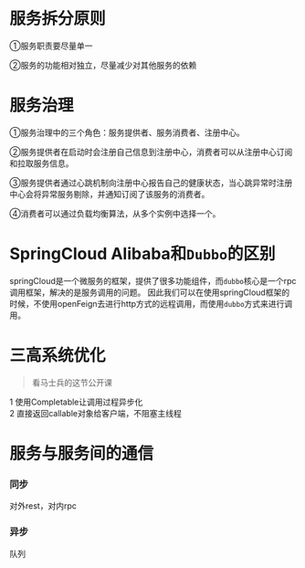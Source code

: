 # 服务拆分原则

①服务职责要尽量单一

②服务的功能相对独立，尽量减少对其他服务的依赖

# 服务治理

①服务治理中的三个角色：服务提供者、服务消费者、注册中心。

②服务提供者在启动时会注册自己信息到注册中心，消费者可以从注册中心订阅和拉取服务信息。

③服务提供者通过心跳机制向注册中心报告自己的健康状态，当心跳异常时注册中心会将异常服务剔除，并通知订阅了该服务的消费者。

④消费者可以通过负载均衡算法，从多个实例中选择一个。

# SpringCloud Alibaba和```Dubbo```的区别

springCloud是一个微服务的框架，提供了很多功能组件，而```dubbo```核心是一个rpc调用框架，解决的是服务调用的问题。
因此我们可以在使用springCloud框架的时候，不使用openFeign去进行http方式的远程调用，而使用```dubbo```方式来进行调用。

# 三高系统优化
> 看马士兵的这节公开课  

1 使用Completable让调用过程异步化  
2 直接返回callable对象给客户端，不阻塞主线程  

# 服务与服务间的通信
### 同步
对外rest，对内rpc

### 异步
队列
